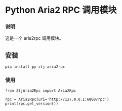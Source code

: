 # Python Aria2 RPC 调用模块

### 说明
这是一个 aria2rpc 调用模块。

## 安装
```
pip install py-ztj-aria2rpc
```

### 使用
```
from ZtjAria2Rpc import Aria2Rpc

rpc = Aria2Rpc(uri='http://127.0.0.1:6800/rpc')
print(rpc.get_version())
```
